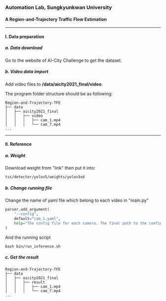 ### Automation Lab, Sungkyunkwan University

#### A Region-and-Trajectory Traffic Flow Estimation 

---

#### I. Data preparation

##### a. Data download

Go to the website of AI-City Challenge to get the dataset.


##### b. Video data import

Add video files to **/data/aicity2021_final/video**.
   
The program folder structure should be as following:

```
Region-and-Trajectory-TFE
├── data
│   ├── aicity2021_final
│   │   ├── video
│   │   │   ├── cam_1.mp4
│   │   │   └── cam_7.mp4
...
```

---

#### II. Reference

##### a. Weight 

Download weight from "link" then put it into:
```
tss/detector/yolov5/weights/yolov5s6
```

##### b. Change running file

Change the name of yaml file which belong to each video in "main.py"

```python
parser.add_argument(
	"--config",
	default="cam_1.yaml",
	help="The config file for each camera. The final path to the config file is: TSS/data/[dataset]/configs/[config]/"
)
```

And the running script

```shell
bash bin/run_inference.sh
```

##### c. Get the result

```
Region-and-Trajectory-TFE
├── data
│   ├── aicity2021_final
│   │   ├── result
│   │   │   ├── cam_1.mp4
│   │   │   └── cam_7.mp4
...
```
